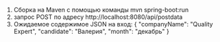 1) Сборка на Maven с помощью команды mvn spring-boot:run
2) запрос POST по адресу http://localhost:8080/api/postdata
3) Ожидаемое cодержимое JSON на вход:
   {
   "companyName": "Quality Expert",
   "candidate": "Валерия",
   "month": "декабрь"
   }